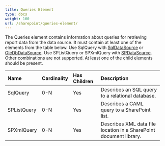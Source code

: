 ```yaml
---
title: Queries Element
type: docs
weight: 100
url: /sharepoint/queries-element/
---
```


The Queries element contains information about queries for retrieving report data from the data source. It must contain at least one of the elements from the table below. Use SqlQuery with [SqlDataSource](/words/sharepoint/sqldatasource-element/) or [OleDbDataSource](/words/sharepoint/oledbdatasource-element/). Use SPListQuery or SPXmlQuery with [SPDataSource](/words/sharepoint/spdatasource-element/). Other combinations are not supported. At least one of the child elements should be present.

|Name|Cardinality|Has Children|Description|
| :- | :- | :- | :- |
|SqlQuery|0-N|Yes|Describes an SQL query to a relational database.|
|SPListQuery|0-N|Yes|Describes a CAML query to a SharePoint list.|
|SPXmlQuery|0-N|Yes|Describes XML data file location in a SharePoint document library.|


